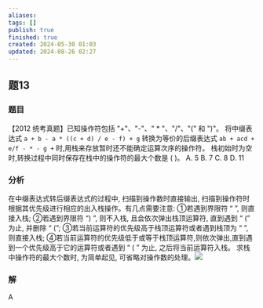 ```yaml
---
aliases: 
tags: []
publish: true
finished: true
created: 2024-05-30 01:03
updated: 2024-08-26 02:27
---
```

## 题13
### 题目
【2012 统考真题】已知操作符包括 "+"、"-"、" * "、"/"、"(" 和 ")"。
将中缀表达式 `a + b - a * ((c + d) / e - f) + g` 转换为等价的后缀表达式 `ab + acd + e/f - * - g +` 时,用栈来存放暂时还不能确定运算次序的操作符。
栈初始时为空时,转换过程中同时保存在栈中的操作符的最大个数是 ( )。
A. 5
B. 7 
C. 8 
D. 11
### 分析
在中缀表达式转后缀表达式的过程中, 扫描到操作数时直接输出, 扫描到操作符时根据其优先级进行相应的出入栈操作。有几点需要注意: ①若遇到界限符 “ ”, 则直接入栈; ②若遇到界限符 “) ”, 则不入栈, 且会依次弹出栈顶运算符, 直到遇到 “ (” 为止, 并删除 “ (”; ③若当前运算符的优先级高于栈顶运算符或者遇到栈顶为 “ ”, 则直接入栈; ④若当前运算符的优先级低于或等于栈顶运算符,则依次弹出,直到遇到一个优先级高于它的运算符或者遇到 “ ( ” 为止, 之后将当前运算符入栈。
求栈中操作符的最大个数时, 为简单起见, 可省略对操作数的处理。![](https://img.hwenyi.tech/202408260228459.webp)
### 解
A